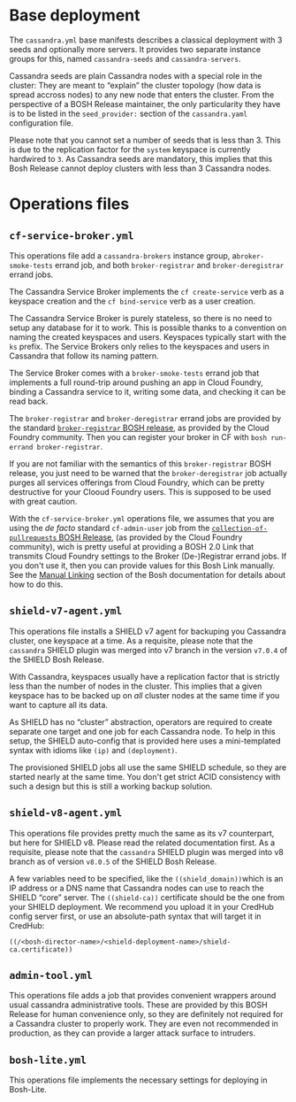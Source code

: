# Base deployment

The `cassandra.yml` base manifests describes a classical deployment with 3
seeds and optionally more servers. It provides two separate instance groups
for this, named `cassandra-seeds` and `cassandra-servers`.

Cassandra seeds are plain Cassandra nodes with a special role in the cluster:
They are meant to “explain” the cluster topology (how data is spread accross
nodes) to any new node that enters the cluster. From the perspective of a BOSH
Release maintainer, the only particularity they have is to be listed in the
`seed_provider:` section of the `cassandra.yaml` configuration file.

Please note that you cannot set a number of seeds that is less than 3. This is
due to the replication factor for the `system` keyspace is currently hardwired
to `3`. As Cassandra seeds are mandatory, this implies that this Bosh Release
cannot deploy clusters with less than 3 Cassandra nodes.


# Operations files

## `cf-service-broker.yml`

This operations file add a `cassandra-brokers` instance group, a`broker-smoke-tests`
errand job, and both `broker-registrar` and `broker-deregistrar` errand jobs.

The Cassandra Service Broker implements the `cf create-service` verb as a
keyspace creation and the `cf bind-service` verb as a user creation.

The Cassandra Service Broker is purely stateless, so there is no need to setup
any database for it to work. This is possible thanks to a convention on naming
the created keyspaces and users. Keyspaces typically start with the `ks`
prefix. The Service Brokers only relies to the keyspaces and users in
Cassandra that follow its naming pattern.

The Service Broker comes with a `broker-smoke-tests` errand job that
implements a full round-trip around pushing an app in Cloud Foundry, binding a
Cassandra service to it, writing some data, and checking it can be read back.

The `broker-registrar` and `broker-deregistrar` errand jobs are provided by
the standard
[`broker-registrar` BOSH release](https://github.com/cloudfoundry-community/broker-registrar-boshrelease),
as provided by the Cloud Foundry community. Then you can register your broker
in CF with `bosh run-errand broker-registrar`.

If you are not familiar with the semantics of this `broker-registrar` BOSH
release, you just need to be warned that the `broker-deregistrar` job actually
purges all services offerings from Cloud Foundry, which can be pretty
destructive for your Clooud Foundry users. This is supposed to be used with
great caution.

With the `cf-service-broker.yml` operations file, we assumes that you are
using the *de facto* standard `cf-admin-user` job from the
[`collection-of-pullrequests` BOSH Release](https://github.com/cloudfoundry-community/collection-of-pullrequests-boshrelease),
(as provided by the Cloud Foundry community), wich is pretty useful at
providing a BOSH 2.0 Link that transmits Cloud Foundry settings to the Broker
(De-)Registrar errand jobs. If you don't use it, then you can provide values
for this Bosh Link manually. See the [Manual Linking](https://bosh.io/docs/links-manual.html)
section of the Bosh documentation for details about how to do this.


## `shield-v7-agent.yml`

This operations file installs a SHIELD v7 agent for backuping you Cassandra
cluster, one keyspace at a time. As a requisite, please note that the
`cassandra` SHIELD plugin was merged into v7 branch in the version `v7.0.4` of
the SHIELD Bosh Release.

With Cassandra, keyspaces usually have a replication factor that is strictly
less than the number of nodes in the cluster. This implies that a given
keyspace has to be backed up on *all* cluster nodes at the same time if you
want to capture all its data.

As SHIELD has no “cluster” abstraction, operators are required to create
separate one target and one job for each Cassandra node. To help in this
setup, the SHIELD auto-config that is provided here uses a mini-templated
syntax with idioms like `(ip)` and `(deployment)`.

The provisioned SHIELD jobs all use the same SHIELD schedule, so they are
started nearly at the same time. You don't get strict ACID consistency with
such a design but this is still a working backup solution.


## `shield-v8-agent.yml`

This operations file provides pretty much the same as its v7 counterpart, but
here for SHIELD v8. Please read the related documentation first. As a
requisite, please note that the `cassandra` SHIELD plugin was merged into v8
branch as of version `v8.0.5` of the SHIELD Bosh Release.

A few variables need to be specified, like the `((shield_domain))`which is an
IP address or a DNS name that Cassandra nodes can use to reach the SHIELD
“core” server. The `((shield-ca))` certificate should be the one from your
SHIELD deployment. We recommend you upload it in your CredHub config server
first, or use an absolute-path syntax that will target it in CredHub:

```
((/<bosh-director-name>/<shield-deployment-name>/shield-ca.certificate))
```


## `admin-tool.yml`

This operations file adds a job that provides convenient wrappers around usual
cassandra administrative tools. These are provided by this BOSH Release for
human convenience only, so they are definitely not required for a Cassandra
cluster to properly work. They are even not recommended in production, as they
can provide a larger attack surface to intruders.


## `bosh-lite.yml`

This operations file implements the necessary settings for deploying in Bosh-Lite.
